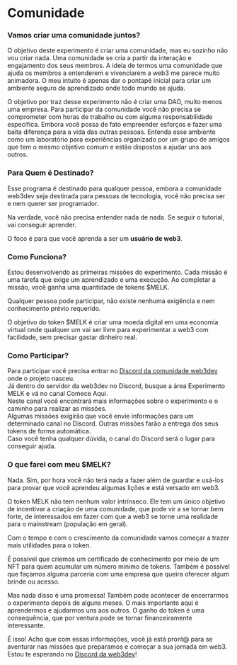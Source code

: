 # Comunidade

### Vamos criar uma comunidade juntos? <a href="#vamos-criar-uma-comunidade-juntos" id="vamos-criar-uma-comunidade-juntos"></a>

O objetivo deste experimento é criar uma comunidade, mas eu sozinho não vou criar nada. Uma comunidade se cria a partir da interação e engajamento dos seus membros. A ideia de termos uma comunidade que ajuda os membros a entenderem e vivenciarem a web3 me parece muito animadora. O meu intuito é apenas dar o pontapé inicial para criar um ambiente seguro de aprendizado onde todo mundo se ajuda.

O objetivo por traz desse experimento não é criar uma DAO, muito menos uma empresa. Para participar da comunidade você não precisa se comprometer com horas de trabalho ou com alguma responsabilidade específica. Embora você possa de fato empreender esforços e fazer uma baita diferença para a vida das outras pessoas. Entenda esse ambiente como um laboratório para experiências organizado por um grupo de amigos que tem o mesmo objetivo comum e estão dispostos a ajudar uns aos outros.

### Para Quem é Destinado?

Esse programa é destinado para qualquer pessoa, embora a comunidade web3dev seja destinada para pessoas de tecnologia, você não precisa ser e nem querer ser programador.

Na verdade, você não precisa entender nada de nada. Se seguir o tutorial, vai conseguir aprender.

O foco é para que você aprenda a ser um **usuário de web3**.

### Como Funciona? <a href="#como-funciona" id="como-funciona"></a>

Estou desenvolvendo as primeiras missões do experimento. Cada missão é uma tarefa que exige um aprendizado e uma execução. Ao completar a missão, você ganha uma quantidade de tokens $MELK.

Qualquer pessoa pode participar, não existe nenhuma exigência e nem conhecimento prévio requerido.

O objetivo do token $MELK é criar uma moeda digital em uma economia virtual onde qualquer um vai ser livre para experimentar a web3 com facilidade, sem precisar gastar dinheiro real.

### Como Participar? <a href="#como-participar" id="como-participar"></a>

Para participar você precisa entrar no [Discord da comunidade web3dev](https://discord.web3dev.com.br) onde o projeto nasceu.\
Já dentro do servidor da web3dev no Discord, busque a área Experimento MELK e vá no canal Comece Aqui.\
Neste canal você encontrará mais informações sobre o experimento e o caminho para realizar as missões.\
Algumas missões exigirão que você envie informações para um determinado canal no Discord. Outras missões farão a entrega dos seus tokens de forma automática.\
Caso você tenha qualquer dúvida, o canal do Discord será o lugar para conseguir ajuda.

### O que farei com meu $MELK? <a href="#o-que-farei-com-meu-melk" id="o-que-farei-com-meu-melk"></a>

Nada. Sim, por hora você não terá nada a fazer além de guardar e usá-los para provar que você aprendeu algumas lições e está versado em web3.

O token MELK não tem nenhum valor intrínseco. Ele tem um único objetivo de incentivar a criação de uma comunidade, que pode vir a se tornar bem forte, de interessados em fazer com que a web3 se torne uma realidade para o mainstream (população em geral).

Com o tempo e com o crescimento da comunidade vamos começar a trazer mais utilidades para o token.

É possível que criemos um certificado de conhecimento por meio de um NFT para quem acumular um número mínimo de tokens. Também é possível que façamos alguma parceria com uma empresa que queira oferecer algum brinde ou acesso.

Mas nada disso é uma promessa! Também pode acontecer de encerrarmos o experimento depois de alguns meses. O mais importante aqui é aprendermos e ajudarmos uns aos outros. O ganho do token é uma consequência, que por ventura pode se tornar financeiramente interessante.

É isso! Acho que com essas informações, você já está pront@ para se aventurar nas missões que preparamos e começar a sua jornada em web3. Estou te esperando no [Discord da web3dev](https://discord.web3dev.com.br)!
